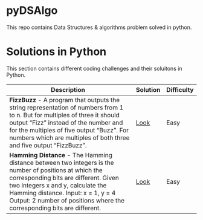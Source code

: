 # pyDSAlgo
This repo contains Data Structures &amp; algorithms problem solved in python.

# Solutions in Python
This section contains different coding challenges and their soluitons in Python. 

| Description   | Solution | Difficulty |
|------------------------------------------------------------|-----------------------------------------------------------------------------------------------------|------------------------------------------------------------------------|
| <b>FizzBuzz</b> - A program that outputs the string representation of numbers from 1 to n. But for multiples of three it should output “Fizz” instead of the number and for the multiples of five output “Buzz”. For numbers which are multiples of both three and five output “FizzBuzz”.  <br>  | [Look](https://github.com/midNight-jam/hyperLC/blob/master/python/FizzBuzz.py)                               |Easy|
| <b>Hamming Distance</b> - The Hamming distance between two integers is the number of positions at which the corresponding bits are different. Given two integers x and y, calculate the Hamming distance. Input: x = 1, y = 4 Output: 2 number of positions where the corresponding bits are different.<br>  | [Look](https://github.com/midNight-jam/hyperLC/blob/master/python/HammingDistance.py)                               |Easy|

